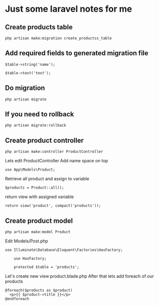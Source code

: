 # Just some laravel notes for me

## Create products table
```
php artisan make:migration create_productss_table
```

## Add required fields to generated migration file
```
$table->string('name'); 
```
```
$table->text('text');
```

## Do migration
```
php artisan migrate
```

## If you need to rollback
```
php artisan migrate:rollback
```

## Create product controller
```
php artisan make:controller ProductController
```
Lets edit ProductController
Add name space on top
```
use App\Models\Product;
```
Retrieve all product and assign to variable
```
$products = Product::all();
```
return view with assigned variable
```
return view('product', compact('products')); 
```

## Create product model
```
php artisan make:model Product
```
Edit Models/Post.php
```
use Illuminate\Database\Eloquent\Factories\HasFactory;
```
```
    use HasFactory;
```
```
    protected $table = 'products';
```


Let's create new view product.blade.php
After that lets add foreach of our products
```laravel
@foreach($products as $product)
  <p>{{ $product->title }}</p>
@endforeach
```

